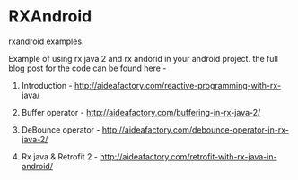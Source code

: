 # RXAndroid
rxandroid examples.

Example of using rx java 2 and rx andorid in your android project. the full blog post for the code can be found here -

1. Introduction - http://aideafactory.com/reactive-programming-with-rx-java/

2. Buffer operator - http://aideafactory.com/buffering-in-rx-java-2/

4. DeBounce operator - http://aideafactory.com/debounce-operator-in-rx-java-2/

4. Rx java & Retrofit 2 - http://aideafactory.com/retrofit-with-rx-java-in-android/
